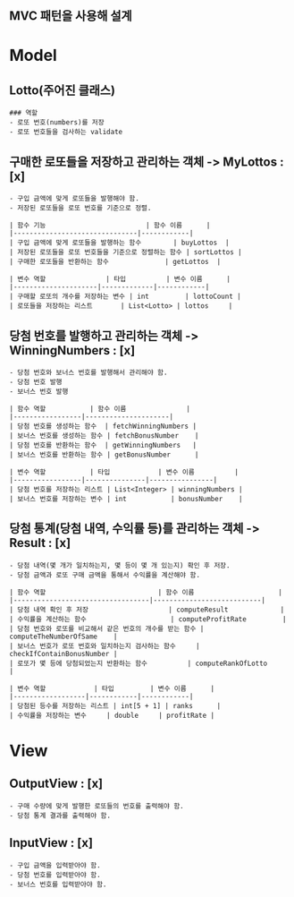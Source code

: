 ## MVC 패턴을 사용해 설계

# Model

## Lotto(주어진 클래스)
    ### 역할
    - 로또 번호(numbers)를 저장
    - 로또 번호들을 검사하는 validate

## 구매한 로또들을 저장하고 관리하는 객체 -> MyLottos : [x]
    - 구입 금액에 맞게 로또들을 발행해야 함.
    - 저장된 로또들을 로또 번호를 기준으로 정렬.

    | 함수 기능                         | 함수 이름      |
    |-------------------------------|------------|
    | 구입 금액에 맞게 로또들을 발행하는 함수        | buyLottos  |
    | 저장된 로또들을 로또 번호들을 기준으로 정렬하는 함수 | sortLottos |
    | 구매한 로또들을 반환하는 함수              | getLottos  |

    | 변수 역할               | 타입          | 변수 이름      |
    |---------------------|-------------|------------|
    | 구매할 로또의 개수를 저장하는 변수 | int         | lottoCount |
    | 로또들을 저장하는 리스트       | List<Lotto> | lottos     |


## 당첨 번호를 발행하고 관리하는 객체 -> WinningNumbers : [x]
    - 당첨 번호와 보너스 번호를 발행해서 관리해야 함.
    - 당첨 번호 발행
    - 보너스 번호 발행

    | 함수 역할           | 함수 이름               |
    |-----------------|---------------------|
    | 당첨 번호를 생성하는 함수  | fetchWinningNumbers |
    | 보너스 번호를 생성하는 함수 | fetchBonusNumber    |
    | 당첨 번호를 반환하는 함수  | getWinningNumbers   |
    | 보너스 번호를 반환하는 함수 | getBonusNumber      |

    | 변수 역할           | 타입            | 변수 이름          |
    |-----------------|---------------|----------------|
    | 당첨 번호를 저장하는 리스트 | List<Integer> | winningNumbers |
    | 보너스 번호를 저장하는 변수 | int           | bonusNumber    |

## 당첨 통계(당첨 내역, 수익률 등)를 관리하는 객체 -> Result : [x]
    - 당첨 내역(몇 개가 일치하는지, 몇 등이 몇 개 있는지) 확인 후 저장.
    - 당첨 금액과 로또 구매 금액을 통해서 수익률을 계산해야 함.

    | 함수 역할                            | 함수 이름                     |
    |----------------------------------|---------------------------|
    | 당첨 내역 확인 후 저장                    | computeResult             |
    | 수익률을 계산하는 함수                     | computeProfitRate         |
    | 당첨 번호와 로또를 비교해서 같은 번호의 개수를 받는 함수 | computeTheNumberOfSame    |
    | 보너스 번호가 로또 번호와 일치하는지 검사하는 함수     | checkIfContainBonusNumber |
    | 로또가 몇 등에 당첨되었는지 반환하는 함수          | computeRankOfLotto        |

    | 변수 역할            | 타입         | 변수 이름      |
    |------------------|------------|------------|
    | 당첨된 등수를 저장하는 리스트 | int[5 + 1] | ranks      |
    | 수익률을 저장하는 변수     | double     | profitRate |



# View

## OutputView : [x]
    - 구매 수량에 맞게 발행한 로또들의 번호를 출력해야 함.
    - 당첨 통계 결과를 출력해야 함.

## InputView : [x]
    - 구입 금액을 입력받아야 함.
    - 당첨 번호를 입력받아야 함.
    - 보너스 번호를 입력받아야 함.

